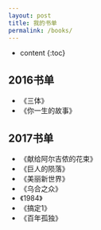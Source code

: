 ```yaml
---
layout: post
title: 我的书单
permalink: /books/
---
```


* content
{:toc}


2016书单
-----------------------------------------------------------------

+ 《三体》
+ 《你一生的故事》

2017书单
-----------------------------------------------------------------

+ 《献给阿尔吉侬的花束》
+ 《巨人的陨落》
+ 《美丽新世界》
+ 《乌合之众》
+ 《1984》
+ 《搞定1》
+ 《百年孤独》

